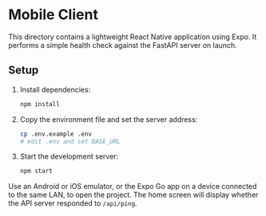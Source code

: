 # Mobile Client

This directory contains a lightweight React Native application using Expo. It performs a simple health check against the FastAPI server on launch.

## Setup

1. Install dependencies:
   ```bash
   npm install
   ```
2. Copy the environment file and set the server address:
   ```bash
   cp .env.example .env
   # edit .env and set BASE_URL
   ```
3. Start the development server:
   ```bash
   npm start
   ```

Use an Android or iOS emulator, or the Expo Go app on a device connected to the same LAN, to open the project. The home screen will display whether the API server responded to `/api/ping`.
